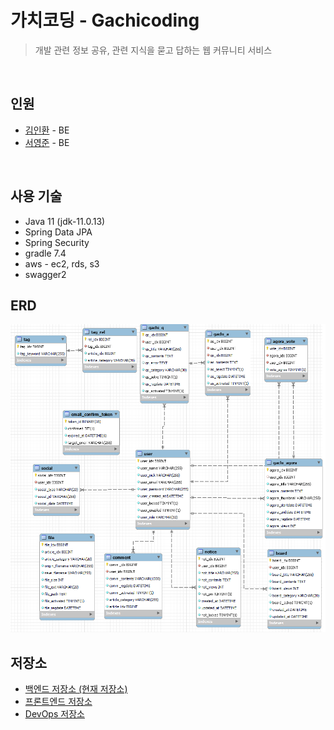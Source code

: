 # 가치코딩 - Gachicoding
> 개발 관련 정보 공유, 관련 지식을 묻고 답하는 웹 커뮤니티 서비스 <br>

<br>

## 인원 
* [김인환](https://github.com/inhwanK) - BE
* [서영준](https://github.com/95Seo) - BE

[//]: # (* [김인표]&#40;https://github.com/kiminpyo&#41;)
[//]: # (* [배지왕]&#40;https://github.com/BAE-JI-WANG&#41;)
[//]: # (* [김세현]&#40;https://github.com/saehyen&#41;)

<br>

## 사용 기술
* Java 11 (jdk-11.0.13)
* Spring Data JPA
* Spring Security 
* gradle 7.4
* aws - ec2, rds, s3
* swagger2

## ERD
![](document/erd.png)

## 저장소
* [백엔드 저장소 (현재 저장소)](https://github.com/inhwanK/gachicoding)
* [프론트엔드 저장소](https://github.com/kiminpyo/gachicoding-front-next)
* [DevOps 저장소](https://github.com/BAE-JI-WANG/gachicoding_DevOps)

<br>

[//]: # (## 프로젝트 이슈 정리)

[//]: # (* [Spring Boot 환경에서 CORS 정책 설정 &#40;Feat. Spring Security&#41;]&#40;https://bool-flower.tistory.com/30&#41;)

[//]: # (* [사용자 인증을 위한 메일 API 개발 과정]&#40;https://bool-flower.tistory.com/19&#41;)

[//]: # (  <br>)

[//]: # (## 주요 이슈 및 트러블슈팅)

[//]: # (* Spring Data JPA - [DynamicInsert,DynamicUpdate 어노테이션의 용도&#40;작성 전&#41;]&#40;&#41;)

[//]: # (* UnexpectedRollbackException - [아이디&#40;이메일&#41; 중복처리에서 @Transactional 에 의한 롤백 예외 발생&#40;작성 전&#41;]&#40;&#41;)

[//]: # (* Spring Security & OAuth2 - [로그인 연동&#40;구글, 카카오, 깃허브&#41;시 기존 아이디와 중복 처리&#40;작성 전&#41;]&#40;&#41;)

[//]: # (* AWS Access Denied - [IAM 계정으로 로그인 시 RDS 접근이 안되는 현상&#40;작성 전&#41;]&#40;&#41;)

[//]: # (* WebMvcConfigurationSupport - [스웨거, pageable 사용을 위해 해당 클래스를 상속받아 오버라이딩&#40;작성 전&#41;]&#40;&#41;)